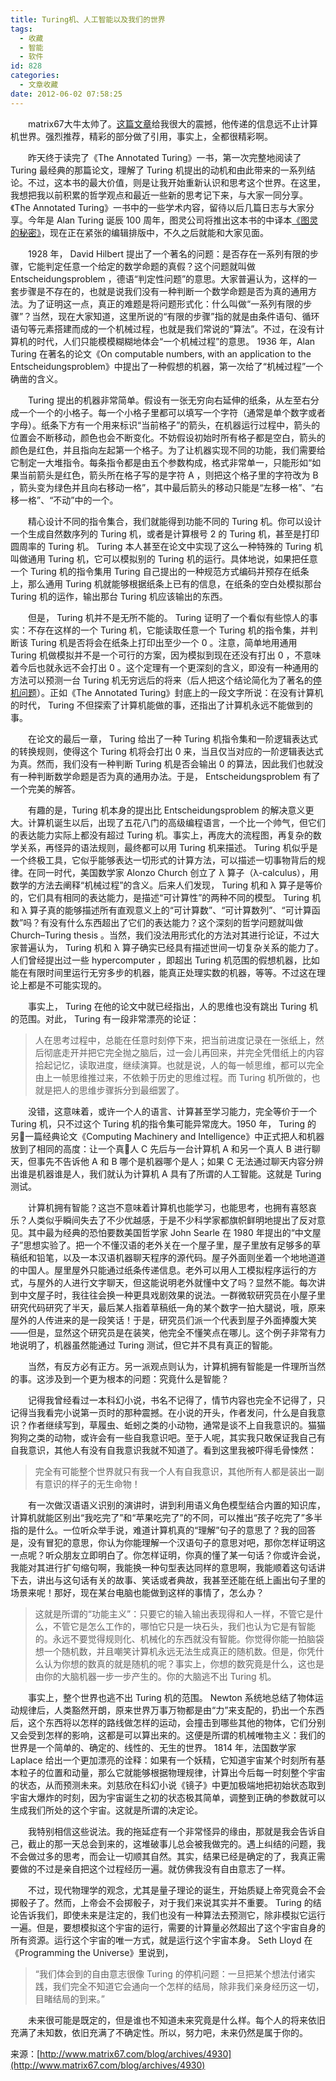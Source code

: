 ```yaml
---
title: Turing机、人工智能以及我们的世界
tags:
  - 收藏
  - 智能
  - 软件
id: 828
categories:
  - 文章收藏
date: 2012-06-02 07:58:25
---
```


　　matrix67大牛太帅了。[这篇文章](http://www.matrix67.com/blog/archives/4930)给我很大的震撼，他传递的信息远不止计算机世界。强烈推荐，精彩的部分做了引用，事实上，全都很精彩啊。

　　昨天终于读完了《The Annotated Turing》一书，第一次完整地阅读了 Turing 最经典的那篇论文，理解了 Turing 机提出的动机和由此带来的一系列结论。不过，这本书的最大价值，则是让我开始重新认识和思考这个世界。在这里，我想把我以前积累的哲学观点和最近一些新的思考记下来，与大家一同分享。《The Annotated Turing》一书中的一些学术内容，留待以后几篇日志与大家分享。今年是 Alan Turing 诞辰 100 周年，图灵公司将推出这本书的中译本[《图灵的秘密》](http://www.ituring.com.cn/book/801)，现在正在紧张的编辑排版中，不久之后就能和大家见面。

　　1928 年， David Hilbert 提出了一个著名的问题：是否存在一系列有限的步骤，它能判定任意一个给定的数学命题的真假？这个问题就叫做 Entscheidungsproblem ，德语“判定性问题”的意思。大家普遍认为，这样的一套步骤是不存在的，也就是说我们没有一种判断一个数学命题是否为真的通用方法。为了证明这一点，真正的难题是将问题形式化：什么叫做“一系列有限的步骤”？当然，现在大家知道，这里所说的“有限的步骤”指的就是由条件语句、循环语句等元素搭建而成的一个机械过程，也就是我们常说的“算法”。不过，在没有计算机的时代，人们只能模模糊糊地体会“一个机械过程”的意思。 1936 年，Alan Turing 在著名的论文《On computable numbers, with an application to the Entscheidungsproblem》中提出了一种假想的机器，第一次给了“机械过程”一个确凿的含义。

　　Turing 提出的机器非常简单。假设有一张无穷向右延伸的纸条，从左至右分成一个一个的小格子。每一个小格子里都可以填写一个字符（通常是单个数字或者字母）。纸条下方有一个用来标识“当前格子”的箭头，在机器运行过程中，箭头的位置会不断移动，颜色也会不断变化。不妨假设初始时所有格子都是空白，箭头的颜色是红色，并且指向左起第一个格子。为了让机器实现不同的功能，我们需要给它制定一大堆指令。每条指令都是由五个参数构成，格式非常单一，只能形如“如果当前箭头是红色，箭头所在格子写的是字符 A ，则把这个格子里的字符改为 B ，箭头变为绿色并且向右移动一格”，其中最后箭头的移动只能是“左移一格”、“右移一格”、“不动”中的一个。

　　精心设计不同的指令集合，我们就能得到功能不同的 Turing 机。你可以设计一个生成自然数序列的 Turing 机，或者是计算根号 2 的 Turing 机，甚至是打印圆周率的 Turing 机。 Turing 本人甚至在论文中实现了这么一种特殊的 Turing 机叫做通用 Turing 机，它可以模拟别的 Turing 机的运行。具体地说，如果把任意一个 Turing 机的指令集用 Turing 自己提出的一种规范方式编码并预存在纸条上，那么通用 Turing 机就能够根据纸条上已有的信息，在纸条的空白处模拟那台 Turing 机的运作，输出那台 Turing 机应该输出的东西。

　　但是， Turing 机并不是无所不能的。 Turing 证明了一个看似有些惊人的事实：不存在这样的一个 Turing 机，它能读取任意一个 Turing 机的指令集，并判断该 Turing 机是否将会在纸条上打印出至少一个 0 。注意，简单地用通用 Turing 机做模拟并不是一个可行的方案，因为模拟到现在还没有打出 0 ，不意味着今后也就永远不会打出 0 。这个定理有一个更深刻的含义，即没有一种通用的方法可以预测一台 Turing 机无穷远后的将来（后人把这个结论简化为了著名的[停机问题](http://www.matrix67.com/blog/archives/55)）。正如《The Annotated Turing》封底上的一段文字所说：在没有计算机的时代， Turing 不但探索了计算机能做的事，还指出了计算机永远不能做到的事。

　　在论文的最后一章， Turing 给出了一种 Turing 机指令集和一阶逻辑表达式的转换规则，使得这个 Turing 机将会打出 0 来，当且仅当对应的一阶逻辑表达式为真。然而，我们没有一种判断 Turing 机是否会输出 0 的算法，因此我们也就没有一种判断数学命题是否为真的通用办法。于是， Entscheidungsproblem 有了一个完美的解答。

　　有趣的是，Turing 机本身的提出比 Entscheidungsproblem 的解决意义更大。计算机诞生以后，出现了五花八门的高级编程语言，一个比一个帅气，但它们的表达能力实际上都没有超过 Turing 机。事实上，再庞大的流程图，再复杂的数学关系，再怪异的语法规则，最终都可以用 Turing 机来描述。 Turing 机似乎是一个终极工具，它似乎能够表达一切形式的计算方法，可以描述一切事物背后的规律。在同一时代，美国数学家 Alonzo Church 创立了 λ 算子（λ-calculus），用数学的方法去阐释“机械过程”的含义。后来人们发现， Turing 机和 λ 算子是等价的，它们具有相同的表达能力，是描述“可计算性”的两种不同的模型。 Turing 机和 λ 算子真的能够描述所有直观意义上的“可计算数”、“可计算数列”、“可计算函数”吗？有没有什么东西超出了它们的表达能力？这个深刻的哲学问题就叫做 Church–Turing thesis 。当然，我们没法用形式化的方法对其进行论证，不过大家普遍认为， Turing 机和 λ 算子确实已经具有描述世间一切复杂关系的能力了。人们曾经提出过一些 hypercomputer ，即超出 Turing 机范围的假想机器，比如能在有限时间里运行无穷多步的机器，能真正处理实数的机器，等等。不过这在理论上都是不可能实现的。

　　事实上， Turing 在他的论文中就已经指出，人的思维也没有跳出 Turing 机的范围。对此， Turing 有一段非常漂亮的论证：

> 人在思考过程中，总能在任意时刻停下来，把当前进度记录在一张纸上，然后彻底走开并把它完全抛之脑后，过一会儿再回来，并完全凭借纸上的内容拾起记忆，读取进度，继续演算。也就是说，人的每一帧思维，都可以完全由上一帧思维推过来，不依赖于历史的思维过程。而 Turing 机所做的，也就是把人的思维步骤拆分到最细罢了。

　　没错，这意味着，或许一个人的语言、计算甚至学习能力，完全等价于一个 Turing 机，只不过这个 Turing 机的指令集可能异常庞大。1950 年， Turing 的另一篇经典论文《Computing Machinery and Intelligence》中正式把人和机器放到了相同的高度：让一个真人 C 先后与一台计算机 A 和另一个真人 B 进行聊天，但事先不告诉他 A 和 B 哪个是机器哪个是人；如果 C 无法通过聊天内容分辨出谁是机器谁是人，我们就认为计算机 A 具有了所谓的人工智能。这就是 Turing 测试。

　　计算机拥有智能？这岂不意味着计算机也能学习，也能思考，也拥有喜怒哀乐？人类似乎瞬间失去了不少优越感，于是不少科学家都旗帜鲜明地提出了反对意见。其中最为经典的恐怕要数美国哲学家 John Searle 在 1980 年提出的“中文屋子”思想实验了。把一个不懂汉语的老外关在一个屋子里，屋子里放有足够多的草稿纸和铅笔，以及一本汉语机器聊天程序的源代码。屋子外面则坐着一个地地道道的中国人。屋里屋外只能通过纸条传递信息。老外可以用人工模拟程序运行的方式，与屋外的人进行文字聊天，但这能说明老外就懂中文了吗？显然不能。每次讲到中文屋子时，我往往会换一种更具戏剧效果的说法。一群微软研究员在小屋子里研究代码研究了半天，最后某人指着草稿纸一角的某个数字一拍大腿说，哦，原来屋外的人传进来的是一段笑话！于是，研究员们派一个代表到屋子外面捧腹大笑——但是，显然这个研究员是在装笑，他完全不懂笑点在哪儿。这个例子非常有力地说明了，机器虽然能通过 Turing 测试，但它并不具有真正的智能。

　　当然，有反方必有正方。另一派观点则认为，计算机拥有智能是一件理所当然的事。这涉及到一个更为根本的问题：究竟什么是智能？

　　记得我曾经看过一本科幻小说，书名不记得了，情节内容也完全不记得了，只记得当我看完小说第一页时的那种震撼。在小说的开头，作者发问，什么是自我意识？作者继续写到，草履虫、蚯蚓之类的小动物，通常是谈不上自我意识的。猫猫狗狗之类的动物，或许会有一些自我意识吧。至于人呢，其实我只敢保证我自己有自我意识，其他人有没有自我意识我就不知道了。看到这里我被吓得毛骨悚然：

> 完全有可能整个世界就只有我一个人有自我意识，其他所有人都是装出一副有意识的样子的无生命物！

　　有一次做汉语语义识别的演讲时，讲到利用语义角色模型结合内置的知识库，计算机就能区别出“我吃完了”和“苹果吃完了”的不同，可以推出“孩子吃完了”多半指的是什么。一位听众举手说，难道计算机真的“理解”句子的意思了？我的回答是，没有冒犯的意思，你认为你能理解一个汉语句子的意思对吧，那你怎样证明这一点呢？听众朋友立即明白了。你怎样证明，你真的懂了某一句话？你或许会说，我能对其进行扩句缩句啊，我能换一种句型表达同样的意思啊，我能顺着这句话讲下去，讲出与这句话有关的故事、笑话或者典故，我甚至还能在纸上画出句子里的场景来呢！那好，现在某台电脑也能做到这样的事情了，怎么办？

> 这就是所谓的“功能主义”：只要它的输入输出表现得和人一样，不管它是什么，不管它是怎么工作的，哪怕它只是一块石头，我们也认为它是有智能的。永远不要觉得规则化、机械化的东西就没有智能。你觉得你能一拍脑袋想一个随机数，并且嘲笑计算机永远无法生成真正的随机数。但是，你凭什么认为你想的数真的就是随机的呢？事实上，你想的数究竟是什么，这也是由你的大脑机器一步一步产生的。你的大脑逃不出 Turing 机。

　　事实上，整个世界也逃不出 Turing 机的范围。 Newton 系统地总结了物体运动规律后，人类豁然开朗，原来世界万事万物都是由“力”来支配的，扔出一个东西后，这个东西将以怎样的路线做怎样的运动，会撞击到哪些其他的物体，它们分别又会受到怎样的影响，这都是可以算出来的。这便是所谓的机械唯物主义：我们的世界是一个简单的、确定的、线性的、无生的世界。 1814 年，法国数学家 Laplace 给出一个更加漂亮的诠释：如果有一个妖精，它知道宇宙某个时刻所有基本粒子的位置和动量，那么它就能够根据物理规律，计算出今后每一时刻整个宇宙的状态，从而预测未来。刘慈欣在科幻小说《镜子》中更加极端地把初始状态取到宇宙大爆炸的时刻，因为宇宙诞生之初的状态极其简单，调整到正确的参数就可以生成我们所处的这个宇宙。这就是所谓的决定论。

　　我特别相信这些说法。我的拖延症有一个非常怪异的缘由，那就是我会告诉自己，截止的那一天总会到来的，这堆破事儿总会被我做完的。遇上纠结的问题，我不会做过多的思考，而会让一切顺其自然。其实，结果已经是确定的了，我真正需要做的不过是亲自把这个过程经历一遍。就仿佛我没有自由意志了一样。

　　不过，现代物理学的观念，尤其是量子理论的诞生，开始质疑上帝究竟会不会掷骰子了。然而，上帝会不会掷骰子，对于我们来说其实并不重要。 Turing 的结论告诉我们，即使未来是注定的，我们也没有一种算法去预测它，除非模拟它运行一遍。但是，要想模拟这个宇宙的运行，需要的计算量必然超出了这个宇宙自身的所有资源。运行这个宇宙的唯一方式，就是运行这个宇宙本身。 Seth Lloyd 在《Programming the Universe》里说到，

> “我们体会到的自由意志很像 Turing 的停机问题：一旦把某个想法付诸实践，我们完全不知道它会通向一个怎样的结局，除非我们亲身经历这一切，目睹结局的到来。”

　　未来很可能是既定的，但是谁也不知道未来究竟是什么样。每个人的将来依旧充满了未知数，依旧充满了不确定性。所以，努力吧，未来仍然是属于你的。

来源：[http://www.matrix67.com/blog/archives/4930](http://www.matrix67.com/blog/archives/4930)